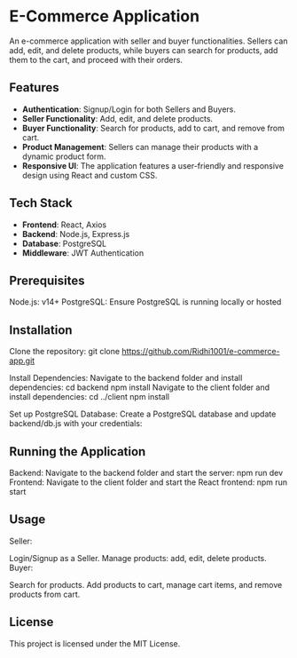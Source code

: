﻿# E-Commerce Application
An e-commerce application with seller and buyer functionalities. Sellers can add, edit, and delete products, while buyers can search for products, add them to the cart, and proceed with their orders.

## Features

- **Authentication**: Signup/Login for both Sellers and Buyers.
- **Seller Functionality**: Add, edit, and delete products.
- **Buyer Functionality**: Search for products, add to cart, and remove from cart.
- **Product Management**: Sellers can manage their products with a dynamic product form.
- **Responsive UI**: The application features a user-friendly and responsive design using React and custom CSS.

## Tech Stack

- **Frontend**: React, Axios
- **Backend**: Node.js, Express.js
- **Database**: PostgreSQL
- **Middleware**: JWT Authentication

## Prerequisites
Node.js: v14+
PostgreSQL: Ensure PostgreSQL is running locally or hosted

## Installation
Clone the repository:
git clone https://github.com/Ridhi1001/e-commerce-app.git

Install Dependencies:
Navigate to the backend folder and install dependencies:
cd backend
npm install
Navigate to the client folder and install dependencies:
cd ../client
npm install

Set up PostgreSQL Database:
Create a PostgreSQL database and update backend/db.js with your credentials:

## Running the Application
Backend: Navigate to the backend folder and start the server:
npm run dev
Frontend: Navigate to the client folder and start the React frontend:
npm run start

## Usage
Seller:

Login/Signup as a Seller.
Manage products: add, edit, delete products.
Buyer:

Search for products.
Add products to cart, manage cart items, and remove products from cart.

## License
This project is licensed under the MIT License.
